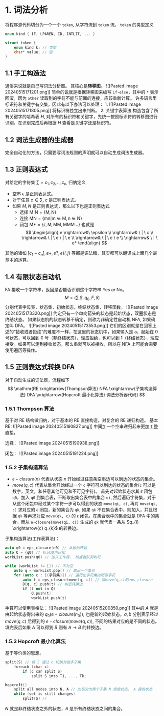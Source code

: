 # 1. 词法分析
将程序源代码切分为一个一个 `token`, 从字符流到 `token` 流。
`token` 的类型定义
```C++
enum kind { IF, LPAREN, ID, INTLIT, ... }

struct token {
	enum kind k; // 类型
	char* value; // 值
}
```

## 1.1 手工构造法
通俗来说就是自己写词法分析器。
其核心是**转移图**。
![[Pasted image 20240515171201.png]]
简单的说就是根据转移图来编写 `if-else`，其中的 `*` 表示回滚，因为 `other` 读取到的字符不能与前面的连接，应该重新计算。
许多语言里标识符和关键字有交集，因此有以下办法可以处理：
1. 
![[Pasted image 20240515171805.png]]
将标识符独立出来判断。
2. 关键字表算法
构造包含了所有关键字的哈希表 $H$, 对所有的标识符和关键字，先统一按照标识符的转移图进行识别，在识别完成后再根据 $H$ 查看是关键字还是标识符。

## 1.2 词法生成器的生成器
完全自动化的方法，只需要写词法规则的声明就可以自动生成词法生成器。

## 1.3 正则表达式
对给定的字符集 $\sum={c_{1},c_{2},..,c_{n}}$, 归纳定义
- 空串 $\epsilon$ 是正则表达式。
- 对于任意 $c \in \sum$, $c$ 是正则表达式。
- 如果 $M,N$ 是正则表达式，那么以下也是正则表达式
	- 选择 $\mathrm{M|N=\{M,N\}}$
	- 连接 $\mathrm{MN=\{mn|m \in M, n \in N\}}$
	- 闭包 $\mathrm{M* = \{\epsilon, M, MM,MMM\dots\}}$
也就是
$$
\begin{align}
e \rightarrow&\  \epsilon \\
 \rightarrow& \ | \ c \\
\rightarrow& \ | \ e \ | \ e \\
\rightarrow& \ | \ e \ e \\
\rightarrow& \ | \ e*
\end{align}
$$

其他的诸如 $[c_{1}-c_{n}],e+,e?,e\{i,j\}$ 等都是语法糖，其实都可以翻译成上面几个最基本的运算。

## 1.4 有限状态自动机
$\mathrm{FA}$ 接收一个字符串，返回是否能否识别这个字符串 $\mathrm{Yes} \ or \ \mathrm{No}$。
$$
M=( \sum,S,q_{0},F, \delta)
$$
分别代表字母表，状态集，初始状态，终结状态集，转移函数。
![[Pasted image 20240515173320.png]]
约定只有一个单向箭头的状态是起始状态，双圈状态是终结状态。
如果状态机的状态转移不确定，则称为非确定性自动机 $\mathrm{NFA}$, 如果确定叫 $\mathrm{DFA}$。
![[Pasted image 20240515173553.png]]
它们的区别就是在回答上述的“接收或者拒绝”的难度不一样，在这里的状态机中，如果输入是 $\mathrm{a}$，起始在 $0$ 号状态，可以回到 $0$ 号（非终结状态），理应拒绝，也可以到 $1$（终结状态），理应接受。如果可以走到接收状态，那么串就可以被接收，所以在 $\mathrm{NFA}$ 上可能会需要使用遍历等操作。

## 1.5 正则表达式转换 $\mathrm{DFA}$
对于自动生成的词法器，流程如下
$$
\mathrm{RE \xrightarrow{Thompson算法} NFA \xrightarrow{子集构造算法} DFA \xrightarrow{Hopcroft 最小化算法} 词法分析器代码}
$$

### 1.5.1 $\mathrm{Thompson}$ 算法
基于对 $\mathrm{RE}$ 结构做归纳，对于基本的 $\mathrm{RE}$ 直接构造，对复合的 $\mathrm{RE}$ 递归构造。
基本 $\mathrm{RE}$:
![[Pasted image 20240515190827.png]]
中间加一个空串递归起来更加工整直接。

选择：
![[Pasted image 20240515190938.png]]

闭包：
![[Pasted image 20240515191224.png]]

### 1.5.2 子集构造算法
- $\epsilon-closure(n)$ 代表从状态 $n$ 开始经过任意条空串边可以到达的状态的集合。
- $move(q,c)$ 代表从集合开始经过一个 `c` 字符可以到达的状态的集合(`c` 可以是数字，英文，和任意其他可见和不可见字符)。
首先对起始状态求其 $\epsilon$ 闭包 `q0`，加入 `q0` 到集合表，不断取出集合表中的集合 `qi`,  然后遍历字符集，对于从这个闭包中经过某个字符一步可以得到的状态 ` move(qi, c) `, 再对 ` move(qi, c) ` 求对应的 $\epsilon$ 闭包，新的集合为 ` qk `, 如果 ` qk ` 不在集合表中，则加入，并且根据 ` qk ` 等再求对应 ` move(qk, c) ` 的 $\epsilon$ 闭包。在集合表中的集合就是 $\mathrm{DFA}$ 中的集合。而从 ` e-closure(move(qi, c)) ` 生成的 ` qk ` 就代表一条从 $q_{i} \xrightarrow{c} q_{k}$ 的转换边。

子集构造算法(工作表算法)：
```c++
auto q0 = eps_closure(n0) // 从起始开始
auto Q = {q0} // 标记q0为已知
workList.push(q0) // 加入工作表， 栈或者队列均可

while (workList != []) // 不为空
	auto q = workList.pop() // 取出一个集合
	for (auto c : [(字符集)]) // 遍历出字符集的所有字符
 		auto t = eps_closure(move(q, c)) // 求move(q,c)的eps_closure
 		D[q, c].push(t) // 构造转换边
 		if (t not in Q)
	 		Q.push(t)
	 		workList.push(t)
```

手算可以使用表格法：
![[Pasted image 20240515200850.png]]
其中的 $A$ 就是由起始状态得出来的 $q_{0}(e-closure(n_{0}))$, 也是新的起始状态。$a,b$ 分别表示经过 $move(q,c)$ 后得到的 $e-closure(move(q,c))$, 不同的结果对应的是不同的状态。填完表后如果 $A$ 可以得到 $B$ 则有 $A \rightarrow B$ 的转换边。

### 1.5.3 $\mathrm{Hopcroft}$ 最小化算法
基于等价类的思想。
```c++
split(S) // 将 S 通过 c 切换为很多子集
	foreach (char c)
		if (c can split S)
			split S into T1, ..., Tk;

hopcroft()
	split all nodes into N, A // 先切分为两个子集 N 拒绝状态， A 接收状态
	while (set is still changes)
		split(S) // 
```
$N$ 就是非终结状态之外的状态，$A$ 是所有终结状态之间的集合。